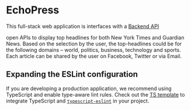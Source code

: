 # EchoPress

This full-stack web application is interfaces with a [Backend API](https://github.com/Max1357531/nc-news)

open APIs to display top headlines for both New York Times and Guardian News. Based on the selection by the user, the top-headlines could be for the following domains – world, politics, business, technology and sports. Each article can be shared by the user on Facebook, Twitter or via Email.



## Expanding the ESLint configuration

If you are developing a production application, we recommend using TypeScript and enable type-aware lint rules. Check out the [TS template](https://github.com/vitejs/vite/tree/main/packages/create-vite/template-react-ts) to integrate TypeScript and [`typescript-eslint`](https://typescript-eslint.io) in your project.
